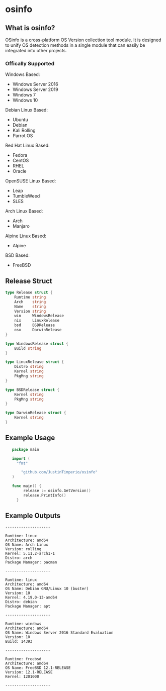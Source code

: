 # osinfo

## What is osinfo?
OSinfo is a cross-platform OS Version collection tool module. It is designed to unify OS detection methods in a single module that can easily be integrated into other projects. 

### Offically Supported

Windows Based: 
- Windows Server 2016
- Windows Server 2019
- Windows 7
- Windows 10

Debian Linux Based:
- Ubuntu
- Debian
- Kali Rolling
- Parrot OS

Red Hat Linux Based:
- Fedora
- CentOS
- RHEL
- Oracle

OpenSUSE Linux Based:
- Leap
- TumbleWeed
- SLES

Arch Linux Based:
- Arch
- Manjaro

Alpine Linux Based:
- Alpine

BSD Based:
- FreeBSD


## Release Struct
```go
type Release struct {
	Runtime string
	Arch    string
	Name    string
	Version string
	win     WindowsRelease
	nix     LinuxRelease
	bsd     BSDRelease
	osx     DarwinRelease
}

type WindowsRelease struct {
	Build string
}

type LinuxRelease struct {
	Distro string
	Kernel string
	PkgMng string
}

type BSDRelease struct {
	Kernel string
	PkgMng string
}

type DarwinRelease struct {
	Kernel string
}
```

## Example Usage
```go
   package main

   import (
     "fmt"

	   "github.com/JustinTimperio/osinfo"
   )

   func main() {
		release := osinfo.GetVersion()
		release.PrintInfo()
	 }
```

## Example Outputs
```
--------------------

Runtime: linux
Architecture: amd64
OS Name: Arch Linux
Version: rolling
Kernel: 5.11.2-arch1-1
Distro: arch
Package Manager: pacman

--------------------

Runtime: linux
Architecture: amd64
OS Name: Debian GNU/Linux 10 (buster)
Version: 10
Kernel: 4.19.0-13-amd64
Distro: debian
Package Manager: apt

--------------------

Runtime: windows
Architecture: amd64
OS Name: Windows Server 2016 Standard Evaluation
Version: 10
Build: 14393

--------------------

Runtime: freebsd
Architecture: amd64
OS Name: FreeBSD 12.1-RELEASE
Version: 12.1-RELEASE
Kernel: 1201000

--------------------
```
